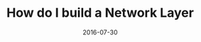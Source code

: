 ---
type: "article"
id: 1
date: "2016-07-30"
title: "How do I build a Network Layer"
excerpt: "Let's design and build a reusable network layer."
tags: ["ios", "swift", "network", "request", "response", "design", "parser", "mapper", "mapping"]
---